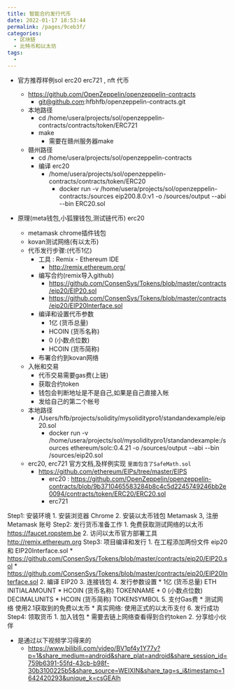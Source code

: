 ```yaml
---
title: 智能合约发行代币
date: 2022-01-17 18:53:44
permalink: /pages/9ceb3f/
categories:
  - 区块链
  - 比特币和以太坊
tags:
  - 
---
```


* 官方推荐样例sol erc20 erc721 , nft 代币
  * https://github.com/OpenZeppelin/openzeppelin-contracts
    * git@github.com:hfbhfb/openzeppelin-contracts.git
  * 本地路径 
    * cd /home/usera/projects/sol/openzeppelin-contracts/contracts/token/ERC721
    * make
      * 需要在赣州服务器make
  * 赣州路径
    * cd /home/usera/projects/sol/openzeppelin-contracts
    * 编译 erc20
      * /home/usera/projects/sol/openzeppelin-contracts/contracts/token/ERC20
        * docker run -v /home/usera/projects/sol/openzeppelin-contracts:/sources eip200.8.0:v1 -o /sources/output --abi --bin ERC20.sol


* 原理(meta钱包,小狐狸钱包,测试链代币)  erc20
    * metamask chrome插件钱包
    * kovan测试网络(有以太币)
    * 代币发行步骤:(代币1亿)
        * 工具 : Remix - Ethereum IDE
            * http://remix.ethereum.org/
        * 编写合约(remix导入github)
            * https://github.com/ConsenSys/Tokens/blob/master/contracts/eip20/EIP20.sol
            * https://github.com/ConsenSys/Tokens/blob/master/contracts/eip20/EIP20Interface.sol
        * 编译和设置代币参数
            * 1亿 (货币总量)
            * HCOIN (货币名称)
            * 0 (小数点位数)
            * HCOIN (货币简称)
        * 布署合约到kovan网络
    * 入帐和交易
        * 代币交易需要gas费(上链)
        * 获取合约token
        * 钱包会判断地址是不是自己,如果是自己直接入帐
        * 发给自己的第二个帐号
    * 本地路径
      * /Users/hfb/projects/solidity/mysoliditypro1/standandexample/eip20.sol
        * docker run -v /home/usera/projects/sol/mysoliditypro1/standandexample:/sources ethereum/solc:0.4.21 -o /sources/output --abi --bin /sources/eip20.sol
    * erc20, erc721 官方文档,及样例实现 `里面包含了SafeMath.sol`
      * https://github.com/ethereum/EIPs/tree/master/EIPS
        * erc20 : https://github.com/OpenZeppelin/openzeppelin-contracts/blob/9b3710465583284b8c4c5d2245749246bb2e0094/contracts/token/ERC20/ERC20.sol
        * erc721




Step1: 安装环境
    1. 安装浏览器 Chrome
    2. 安装以太币钱包 Metamask
    3, 注册 Metamask 账号
Step2: 发行货币准备工作
    1. 免费获取测试网络的以太币
        https://faucet.ropstem.be
    2. 访问以太币官方部署工具
        http://remix.ethereum.org
Step3: 项目编译和发行
    1. 在工程添加两份文件 eip20 和 EIP20Interface.sol
            * https://github.com/ConsenSys/Tokens/blob/master/contracts/eip20/EIP20.sol
            * https://github.com/ConsenSys/Tokens/blob/master/contracts/eip20/EIP20Interface.sol
    2. 编译 EIP20
    3. 连接钱包
    4. 发行参数设置
            * 1亿 (货币总量) ETH INITIALAMOUNT
            * HCOIN (货币名称) TOKENNAME
            * 0 (小数点位数)   DECIMALUNITS
            * HCOIN (货币简称) TOKENSYMBOL
    5. 支付Gas费
        * 测试网络 使用2.1获取到的免费以太币
        * 真实网络: 使用正式的以太币支付
    6. 发行成功
Step4: 领取货币
    1. 加入钱包
        * 需要去链上网络查看得到合约token
    2. 分享给小伙伴

* 是通过以下视频学习得来的
    * https://www.bilibili.com/video/BV1pf4y1Y77y?p=1&share_medium=android&share_plat=android&share_session_id=759b6391-55fd-43cb-b98f-30b3100225b5&share_source=WEIXIN&share_tag=s_i&timestamp=1642420293&unique_k=csGEAlh



